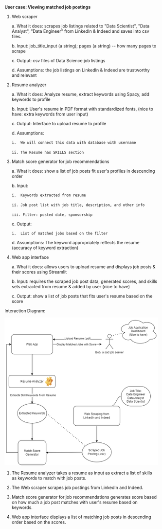 **User case: Viewing matched job postings**

1.  Web scraper

    a.  What it does: scrapes job listings related to "Data Scientist",
        "Data Analyst", "Data Engineer" from LinkedIn & Indeed and saves
        into csv files.

    b.  Input: job_title_input (a string); pages (a string) -- how many
        pages to scrape

    c.  Output: csv files of Data Science job listings

    d.  Assumptions: the job listings on LinkedIn & Indeed are
        trustworthy and relevant

2.  Resume analyzer

    a.  What it does: Analyze resume, extract keywords using Spacy, add
        keywords to profile

    b.  Input: User's resume in PDF format with standardized fonts,
        (nice to have: extra keywords from user input)

    c.  Output: Interface to upload resume to profile

    d.  Assumptions:

        i.  We will connect this data with database with username

        ii. The Resume has SKILLS section

3.  Match score generator for job recommendations

    a.  What it does: show a list of job posts fit user's profiles in
        descending order

    b.  Input:

        i.  Keywords extracted from resume

        ii. Job post list with job title, description, and other info

        iii. Filter: posted date, sponsorship

    c.  Output:

        i.  List of matched jobs based on the filter

    d.  Assumptions: The keyword appropriately reflects the resume
        (accuracy of keyword extraction)

4.  Web app interface

    a.  What it does: allows users to upload resume and displays job
        posts & their scores using Streamlit

    b.  Input: requires the scraped job post data, generated scores, and
        skills sets extracted from resume & added by user (nice to have)

    c.  Output: show a list of job posts that fits user's resume based
        on the score

Interaction Diagram:

![interaction diagram](interaction_diagram.png)

1.  The Resume analyzer takes a resume as input as extract a list of
    skills as keywords to match with job posts.

2.  The Web scraper scrapes job postings from LinkedIn and Indeed.

3.  Match score generator for job recommendations generates score based
    on how much a job post matches with user's resume based on keywords.

4.  Web app interface displays a list of matching job posts in
    descending order based on the scores.
